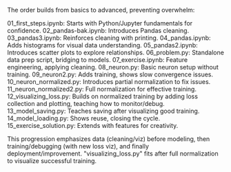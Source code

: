 The order builds from basics to advanced, preventing overwhelm:

01_first_steps.ipynb: Starts with Python/Jupyter fundamentals for confidence.
02_pandas-bak.ipynb: Introduces Pandas cleaning.
03_pandas3.ipynb: Reinforces cleaning with printing.
04_pandas.ipynb: Adds histograms for visual data understanding.
05_pandas2.ipynb: Introduces scatter plots to explore relationships.
06_problem.py: Standalone data prep script, bridging to models.
07_exercise.ipynb: Feature engineering, applying cleaning.
08_neuron.py: Basic neuron setup without training.
09_neuron2.py: Adds training, shows slow convergence issues.
10_neuron_normalized.py: Introduces partial normalization to fix issues.
11_neuron_normalized2.py: Full normalization for effective training.
12_visualizing_loss.py: Builds on normalized training by adding loss collection and plotting, teaching how to monitor/debug.
13_model_saving.py: Teaches saving after visualizing good training.
14_model_loading.py: Shows reuse, closing the cycle.
15_exercise_solution.py: Extends with features for creativity.

This progression emphasizes data (cleaning/viz) before modeling, then training/debugging (with new loss viz), and finally deployment/improvement. "visualizing_loss.py" fits after full normalization to visualize successful training.